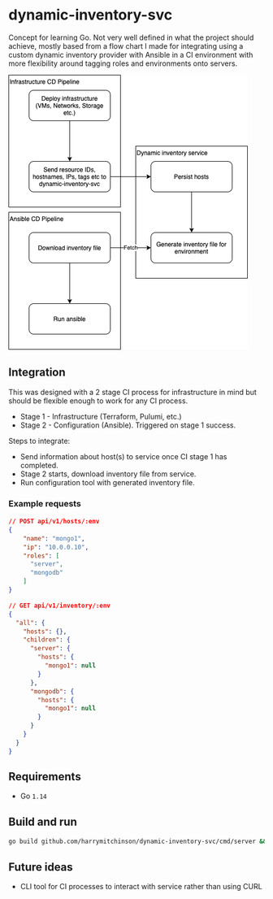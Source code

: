 # dynamic-inventory-svc

Concept for learning Go. Not very well defined in what the project should achieve, mostly based from a flow chart I made for integrating using a custom dynamic inventory provider with Ansible in a CI environment with more flexibility around tagging roles and environments onto servers.

![](img/dynamic-inventory-svc.png)

## Integration

This was designed with a 2 stage CI process for infrastructure in mind but should be flexible enough to work for any CI process.

- Stage 1 - Infrastructure (Terraform, Pulumi, etc.)
- Stage 2 - Configuration (Ansible). Triggered on stage 1 success.

Steps to integrate:

- Send information about host(s) to service once CI stage 1 has completed.
- Stage 2 starts, download inventory file from service.
- Run configuration tool with generated inventory file.

### Example requests

```json
// POST api/v1/hosts/:env
{
    "name": "mongo1",
    "ip": "10.0.0.10",
    "roles": [
      "server",
      "mongodb"
    ]
}
```

```json
// GET api/v1/inventory/:env
{
  "all": {
    "hosts": {},
    "children": {
      "server": {
        "hosts": {
          "mongo1": null
        }
      },
      "mongodb": {
        "hosts": {
          "mongo1": null
        }
      }
    }
  }
}
```

## Requirements

- Go `1.14`

## Build and run

```sh
go build github.com/harrymitchinson/dynamic-inventory-svc/cmd/server && ./server
```

## Future ideas

- CLI tool for CI processes to interact with service rather than using CURL
